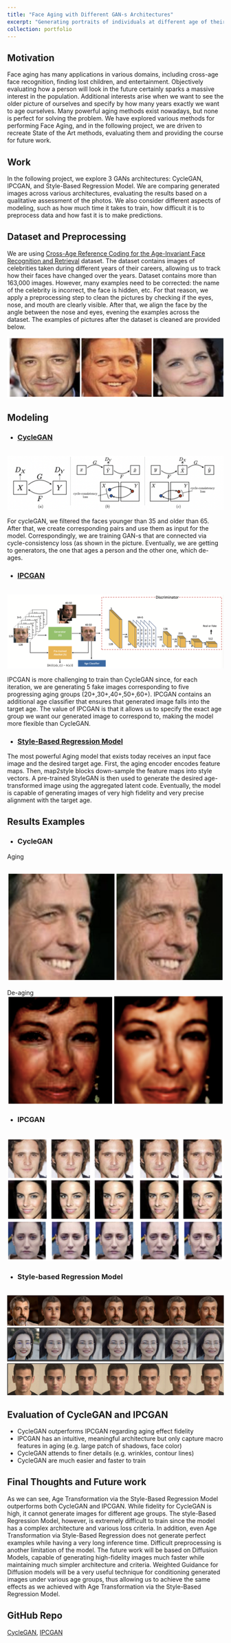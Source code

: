 ```yaml
---
title: "Face Aging with Different GAN-s Architectures"
excerpt: "Generating portraits of individuals at different age of their life using CycleGAN, IPCGAN, and Style-Based Regression Model<br/><img src='/images/face-aging-cover.png'>"
collection: portfolio
---
```


## Motivation

Face aging has many applications in various domains, including cross-age face recognition, finding lost children, and entertainment. Objectively evaluating how a person will look in the future certainly sparks a massive interest in the population. Additional interests arise when we want to see the older picture of ourselves and specify by how many years exactly we want to age ourselves. Many powerful aging methods exist nowadays, but none is perfect for solving the problem. We have explored various methods for performing Face Aging, and in the following project, we are driven to recreate State of the Art methods, evaluating them and providing the course for future work.

## Work

In the following project, we explore 3 GANs architectures: CycleGAN, IPCGAN, and Style-Based Regression Model. We are comparing generated images across various architectures, evaluating the results based on a qualitative assessment of the photos. We also consider different aspects of modeling, such as how much time it takes to train, how difficult it is to preprocess data and how fast it is to make predictions. 

## Dataset and Preprocessing 

We are using [Cross-Age Reference Coding for the Age-Invariant Face Recognition and Retrieval](https://bcsiriuschen.github.io/CARC/) dataset. The dataset contains images of celebrities taken during different years of their careers, allowing us to track how their faces have changed over the years. Dataset contains more than 163,000 images. However, many examples need to be corrected: the name of the celebrity is incorrect, the face is hidden, etc. For that reason, we apply a preprocessing step to clean the pictures by checking if the eyes, nose, and mouth are clearly visible. After that, we align the face by the angle between the nose and eyes, evening the examples across the dataset. The examples of pictures after the dataset is cleaned are provided below.

![dataset-example](https://github.com/LTCrazy/LTCrazy.github.io/blob/master/images/dataset-example.png)

## Modeling

* ### [CycleGAN](https://arxiv.org/abs/1703.10593)

<br/><img src='/images/CycleGAN.png'>

For cycleGAN, we filtered the faces younger than 35 and older than 65. After that, we create corresponding pairs and use them as input for the model. Correspondingly, we are training GAN-s that are connected via cycle-consistency loss (as shown in the picture. Eventually, we are getting to generators, the one that ages a person and the other one, which de-ages.

* ### [IPCGAN](https://ieeexplore.ieee.org/document/8578926)

<br/><img src='/images/IPCGAN.png'>

IPCGAN is more challenging to train than CycleGAN since, for each iteration, we are generating 5 fake images corresponding to five progressing aging groups (20+,30+,40+,50+,60+). IPCGAN contains an additional age classifier that ensures that generated image falls into the target age. The value of IPCGAN is that it allows us to specify the exact age group we want our generated image to correspond to, making the model more flexible than CycleGAN.

* ### [Style-Based Regression Model](https://arxiv.org/abs/2102.02754)

The most powerful Aging model that exists today receives an input face image and the desired target age. First, the aging encoder encodes feature maps. Then, map2style blocks down-sample the feature maps into style vectors. A pre-trained StyleGAN is then used to generate the desired age-transformed image using the aggregated latent code. Eventually, the model is capable of generating images of very high fidelity and very precise alignment with the target age.

## Results Examples

* ### CycleGAN

Aging

<br/><img src='/images/aging.png'>

De-aging
<br/><img src='/images/de-aging.png'>

* ### IPCGAN

<br/><img src='/images/face-aging-cover.png'>

* ### Style-based Regression Model

<br/><img src='/images/Style-based-example.png'>

## Evaluation of CycleGAN and IPCGAN 

* CycleGAN outperforms IPCGAN regarding aging effect fidelity
* IPCGAN has an intuitive, meaningful architecture but only capture macro features in aging (e.g. large patch of shadows, face color)
* CycleGAN attends to finer details (e.g. wrinkles, contour lines)
* CycleGAN are much easier and faster to train

## Final Thoughts and Future work

As we can see, Age Transformation via the Style-Based Regression Model outperforms both CycleGAN and IPCGAN. While fidelity for CycleGAN is high, it cannot generate images for different age groups. The style-Based Regression Model, however, is extremely difficult to train since the model has a complex architecture and various loss criteria. In addition, even Age Transformation via Style-Based Regression does not generate perfect examples while having a very long inference time. Difficult preprocessing is another limitation of the model. The future work will be based on Diffusion Models, capable of generating high-fidelity images much faster while maintaining much simpler architecture and criteria. Weighted Guidance for Diffusion models will be a very useful technique for conditioning generated images under various age groups, thus allowing us to achieve the same effects as we achieved with Age Transformation via the Style-Based Regression Model.


## GitHub Repo

[CycleGAN](https://github.com/AleksandrSim/MSA_495_project), 
[IPCGAN](https://github.com/AleksandrSim/AleksandrSim-COMP_SCI_496-0_final_project)
